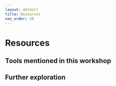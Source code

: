 ```yaml
---
layout: default
title: Resources
nav_order: 10
---
```


# Resources

## Tools mentioned in this workshop

## Further exploration
